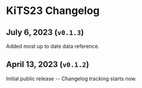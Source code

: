 # KiTS23 Changelog

## July 6, 2023 (`v0.1.3`)

Added most up to date data reference.

## April 13, 2023 (`v0.1.2`)

Initial public release -- Changelog tracking starts now.

